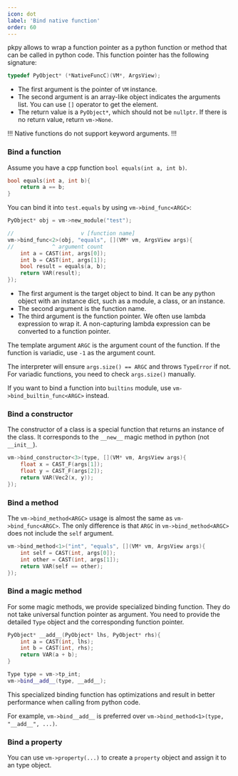 ```yaml
---
icon: dot
label: 'Bind native function'
order: 60
---
```


pkpy allows to wrap a function pointer as a python function or method that can be called in python code.
This function pointer has the following signature:

```cpp
typedef PyObject* (*NativeFuncC)(VM*, ArgsView);
```
+ The first argument is the pointer of `VM` instance.
+ The second argument is an array-like object indicates the arguments list. You can use `[]` operator to get the element.
+ The return value is a `PyObject*`, which should not be `nullptr`. If there is no return value, return `vm->None`.

!!!
Native functions do not support keyword arguments.
!!!

### Bind a function

Assume you have a cpp function `bool equals(int a, int b)`.
```cpp
bool equals(int a, int b){
    return a == b;
}
```

You can bind it into `test.equals` by using `vm->bind_func<ARGC>`:

```cpp
PyObject* obj = vm->new_module("test");

//                     v [function name]
vm->bind_func<2>(obj, "equals", [](VM* vm, ArgsView args){
//            ^ argument count
    int a = CAST(int, args[0]);
    int b = CAST(int, args[1]);
    bool result = equals(a, b);
    return VAR(result);
});
```

+ The first argument is the target object to bind. It can be any python object with an instance dict, such as a module, a class, or an instance.
+ The second argument is the function name.
+ The third argument is the function pointer. We often use lambda expression to wrap it. A non-capturing lambda expression can be converted to a function pointer.

The template argument `ARGC` is the argument count of the function. If the function is variadic, use `-1` as the argument count.

The interpreter will ensure `args.size() == ARGC` and throws `TypeError` if not.
For variadic functions, you need to check `args.size()` manually.

If you want to bind a function into `builtins` module, use `vm->bind_builtin_func<ARGC>` instead.


### Bind a constructor

The constructor of a class is a special function that returns an instance of the class.
It corresponds to the `__new__` magic method in python (not `__init__`).

```cpp
vm->bind_constructor<3>(type, [](VM* vm, ArgsView args){
    float x = CAST_F(args[1]);
    float y = CAST_F(args[2]);
    return VAR(Vec2(x, y));
});
```

### Bind a method

The `vm->bind_method<ARGC>` usage is almost the same as `vm->bind_func<ARGC>`.
The only difference is that `ARGC` in `vm->bind_method<ARGC>` does not include the `self` argument.

```cpp
vm->bind_method<1>("int", "equals", [](VM* vm, ArgsView args){
    int self = CAST(int, args[0]);
    int other = CAST(int, args[1]);
    return VAR(self == other);
});
```

### Bind a magic method

For some magic methods, we provide specialized binding function.
They do not take universal function pointer as argument.
You need to provide the detailed `Type` object and the corresponding function pointer.

```cpp
PyObject* __add__(PyObject* lhs, PyObject* rhs){
    int a = CAST(int, lhs);
    int b = CAST(int, rhs);
    return VAR(a + b);
}

Type type = vm->tp_int;
vm->bind__add__(type, __add__);
```

This specialized binding function has optimizations and result in better performance when calling from python code.

For example, `vm->bind__add__` is preferred over `vm->bind_method<1>(type, "__add__", ...)`.

### Bind a property

You can use `vm->property(...)` to create a `property` object and assign it to an type object.